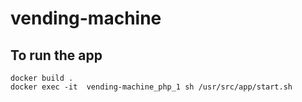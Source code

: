 # vending-machine

## To run the app

```
docker build .
docker exec -it  vending-machine_php_1 sh /usr/src/app/start.sh
```

